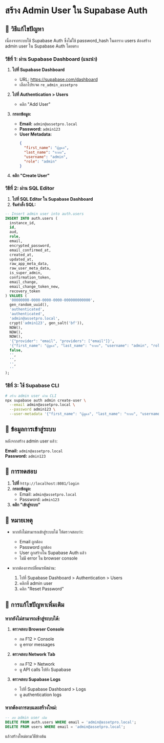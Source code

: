 # สร้าง Admin User ใน Supabase Auth

## 🔧 วิธีแก้ไขปัญหา

เนื่องจากระบบใช้ Supabase Auth ซึ่งไม่ใช้ password_hash ในตาราง users ต้องสร้าง admin user ใน Supabase Auth โดยตรง

### วิธีที่ 1: ผ่าน Supabase Dashboard (แนะนำ)

1. **ไปที่ Supabase Dashboard**
   - URL: https://supabase.com/dashboard
   - เลือกโปรเจค `re_admin_assetpro`

2. **ไปที่ Authentication > Users**
   - คลิก "Add User"

3. **กรอกข้อมูล:**
   - **Email:** `admin@assetpro.local`
   - **Password:** `admin123`
   - **User Metadata:**
     ```json
     {
       "first_name": "ผู้ดูแล",
       "last_name": "ระบบ",
       "username": "admin",
       "role": "admin"
     }
     ```

4. **คลิก "Create User"**

### วิธีที่ 2: ผ่าน SQL Editor

1. **ไปที่ SQL Editor ใน Supabase Dashboard**
2. **รันคำสั่ง SQL:**

```sql
-- Insert admin user into auth.users
INSERT INTO auth.users (
  instance_id,
  id,
  aud,
  role,
  email,
  encrypted_password,
  email_confirmed_at,
  created_at,
  updated_at,
  raw_app_meta_data,
  raw_user_meta_data,
  is_super_admin,
  confirmation_token,
  email_change,
  email_change_token_new,
  recovery_token
) VALUES (
  '00000000-0000-0000-0000-000000000000',
  gen_random_uuid(),
  'authenticated',
  'authenticated',
  'admin@assetpro.local',
  crypt('admin123', gen_salt('bf')),
  NOW(),
  NOW(),
  NOW(),
  '{"provider": "email", "providers": ["email"]}',
  '{"first_name": "ผู้ดูแล", "last_name": "ระบบ", "username": "admin", "role": "admin"}',
  false,
  '',
  '',
  '',
  ''
);
```

### วิธีที่ 3: ใช้ Supabase CLI

```bash
# สร้าง admin user ผ่าน CLI
npx supabase auth admin create-user \
  --email admin@assetpro.local \
  --password admin123 \
  --user-metadata '{"first_name": "ผู้ดูแล", "last_name": "ระบบ", "username": "admin", "role": "admin"}'
```

## 🔐 ข้อมูลการเข้าสู่ระบบ

หลังจากสร้าง admin user แล้ว:

**Email:** `admin@assetpro.local`  
**Password:** `admin123`

## 🚀 การทดสอบ

1. **ไปที่** `http://localhost:8081/login`
2. **กรอกข้อมูล:**
   - Email: `admin@assetpro.local`
   - Password: `admin123`
3. **คลิก "เข้าสู่ระบบ"**

## 📝 หมายเหตุ

- หากยังไม่สามารถเข้าสู่ระบบได้ ให้ตรวจสอบว่า:
  - Email ถูกต้อง
  - Password ถูกต้อง
  - User ถูกสร้างใน Supabase Auth แล้ว
  - ไม่มี error ใน browser console

- หากต้องการเปลี่ยนรหัสผ่าน:
  1. ไปที่ Supabase Dashboard > Authentication > Users
  2. คลิกที่ admin user
  3. คลิก "Reset Password"

## 🔧 การแก้ไขปัญหาเพิ่มเติม

### หากยังไม่สามารถเข้าสู่ระบบได้:

1. **ตรวจสอบ Browser Console**
   - กด F12 > Console
   - ดู error messages

2. **ตรวจสอบ Network Tab**
   - กด F12 > Network
   - ดู API calls ไปยัง Supabase

3. **ตรวจสอบ Supabase Logs**
   - ไปที่ Supabase Dashboard > Logs
   - ดู authentication logs

### หากต้องการลบและสร้างใหม่:

```sql
-- ลบ admin user เดิม
DELETE FROM auth.users WHERE email = 'admin@assetpro.local';
DELETE FROM users WHERE email = 'admin@assetpro.local';
```

แล้วสร้างใหม่ตามวิธีข้างต้น